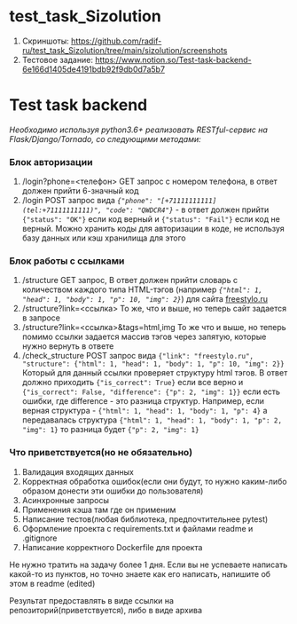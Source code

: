 # test_task_Sizolution

1. Cкриншоты: https://github.com/radif-ru/test_task_Sizolution/tree/main/sizolution/screenshots
2. Тестовое задание: https://www.notion.so/Test-task-backend-6e166d1405de4191bdb92f9db0d7a5b7

# Test task backend

*Необходимо используя python3.6+ реализовать RESTful-сервис на Flask/Django/Tornado, со следующими методами:*

### Блок авторизации

1. /login?phone=<телефон> GET запрос с номером телефона, в ответ должен прийти 6-значный код
2.  /login POST запрос вида *`{"phone": "[+71111111111](tel:+71111111111)", "code": "QWDCR4"}`* - в ответ должен прийти `{"status": "OK"}` если код верный и `{"status": "Fail"}` если код не верный. 
Можно хранить коды для авторизации в коде, не используя базу данных или кэш хранилища для этого

### Блок работы с ссылками

1.  /structure GET запрос, В ответ должен прийти словарь с количеством каждого типа HTML-тэгов (например *`{"html": 1, "head": 1, "body": 1, "p": 10, "img": 2}`*) для сайта [freestylo.ru](http://freestylo.ru/)
2. /structure?link=<ссылка> То же, что и выше, но теперь сайт задается в запросе
3. /structure?link=<ссылка>&tags=html,img То же что и выше, но теперь помимо ссылки задается массив тэгов через запятую, которые нужно вернуть в ответе
4. /check_structure POST запрос вида  `{"link": "freestylo.ru", "structure": {"html": 1, "head": 1, "body": 1, "p": 10, "img": 2}}` 
Который для данный ссылки проверяет структуру html тэгов. В ответ должно приходить `{"is_correct": True}` если все верно и `{"is_correct": False, "difference": {"p": 2, "img": 1}}`  если есть ошибки, где difference - это разница структур. 
Например, если верная структура - `{"html": 1, "head": 1, "body": 1, "p": 4}` а передавалась структура `{"html": 1, "head": 1, "body": 1, "p": 2, "img": 1}` то разница будет `{"p": 2, "img": 1}`

### Что приветствуется(но не обязательно)

1. Валидация входящих данных
2. Корректная обработка ошибок(если они будут, то нужно каким-либо образом донести эти ошибки до пользователя)
3. Асинхронные запросы
4. Применения кэша там где он применим
5. Написание тестов(любая библиотека, предпочтительнее pytest)
6. Оформление проекта с requirements.txt и файлами readme и .gitignore
7. Написание корректного Dockerfile для проекта

Не нужно тратить на задачу более 1 дня. Если вы не успеваете написать какой-то из пунктов, но точно знаете как его написать, напишите об этом в readme (edited)

Результат предоставлять в виде ссылки на репозиторий(приветствуется), либо в виде архива
